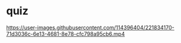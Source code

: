 # quiz

https://user-images.githubusercontent.com/114396404/221834170-71d3036c-6e13-4681-8e78-cfc798a95cb6.mp4

